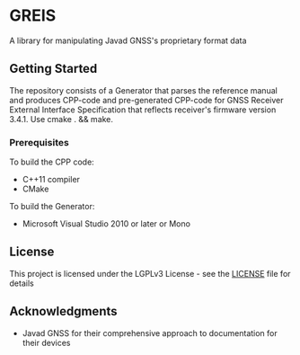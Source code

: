 # GREIS

A library for manipulating Javad GNSS's proprietary format data

## Getting Started

The repository consists of a Generator that parses the reference manual and produces CPP-code and pre-generated CPP-code for GNSS Receiver External Interface Specification that reflects receiver's firmware version 3.4.1. Use cmake . && make.

### Prerequisites
To build the CPP code:
* C++11 compiler
* CMake

To build the Generator:
* Microsoft Visual Studio 2010 or later or Mono

## License

This project is licensed under the LGPLv3 License - see the [LICENSE](LICENSE) file for details

## Acknowledgments

* Javad GNSS for their comprehensive approach to documentation for their devices
